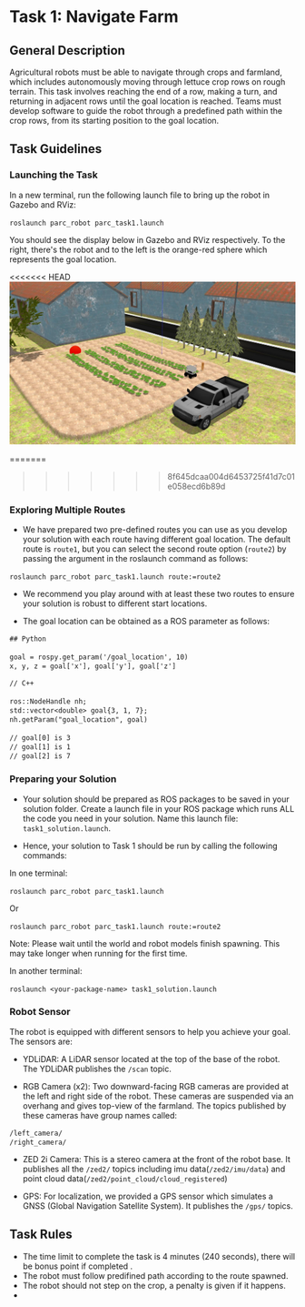 # Task 1: Navigate Farm

## General Description

Agricultural robots must be able to navigate through crops and farmland, which includes autonomously moving through lettuce crop rows on rough terrain. This task involves reaching the end of a row, making a turn, and returning in adjacent rows until the goal location is reached. Teams must develop software to guide the robot through a predefined path within the crop rows, from its starting position to the goal location.

## Task Guidelines
### Launching the Task
In a new terminal, run the following launch file to bring up the robot in Gazebo and RViz:

`roslaunch parc_robot parc_task1.launch`

You should see the display below in Gazebo and RViz respectively. To the right, there's the robot and to the left is the orange-red sphere which represents the goal location.

<<<<<<< HEAD
![task1_world](../assets/task1_view.jpg)

=======
>>>>>>> 8f645dcaa004d6453725f41d7c01e058ecd6b89d
### Exploring Multiple Routes
* We have prepared two pre-defined routes you can use as you develop your solution with each route having different goal location. The default route is `route1`, but you can select the second route option (`route2`) by passing the argument in the roslaunch command as follows:

`roslaunch parc_robot parc_task1.launch route:=route2`

* We recommend you play around with at least these two routes to ensure your solution is robust to different start locations.

* The goal location can be obtained as a ROS parameter as follows:

```
## Python

goal = rospy.get_param('/goal_location', 10)
x, y, z = goal['x'], goal['y'], goal['z']
```

```
// C++

ros::NodeHandle nh;
std::vector<double> goal{3, 1, 7};
nh.getParam("goal_location", goal)

// goal[0] is 3
// goal[1] is 1
// goal[2] is 7
```

### Preparing your Solution
* Your solution should be prepared as ROS packages to be saved in your solution folder. Create a launch file in your ROS package which runs ALL the code you need in your solution. Name this launch file: `task1_solution.launch`.

* Hence, your solution to Task 1 should be run by calling the following commands:

In one terminal:

`roslaunch parc_robot parc_task1.launch`

Or 

`roslaunch parc_robot parc_task1.launch route:=route2`

Note: Please wait until the world and robot models finish spawning. This may take longer when running for the first time.

In another terminal:

`roslaunch <your-package-name> task1_solution.launch`

### Robot Sensor

The robot is equipped with different sensors to help you achieve your goal. The sensors are:

* YDLiDAR: A LiDAR sensor located at the top of the base of the robot. The YDLiDAR publishes the `/scan` topic.

* RGB Camera (x2): Two downward-facing RGB cameras are provided at the left and right side of the robot. These cameras are suspended via an overhang and gives top-view of the farmland. The topics published by these cameras have group names called:
```
/left_camera/
/right_camera/
```

* ZED 2i Camera: This is a stereo camera at the front of the robot base. It publishes all the `/zed2/` topics including imu data(`/zed2/imu/data`) and point cloud data(`/zed2/point_cloud/cloud_registered`)

* GPS: For localization, we provided a GPS sensor which simulates a GNSS (Global Navigation Satellite System). It publishes the `/gps/` topics.

## Task Rules

* The time limit to complete the task is 4 minutes (240 seconds), there will be bonus point if completed .
* The robot must follow predifined path according to the route spawned.
* The robot should not step on the crop, a penalty is given if it happens.
* 
